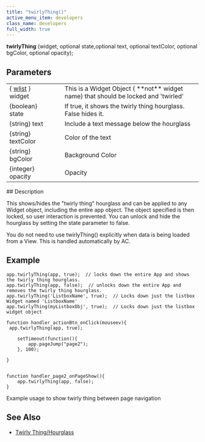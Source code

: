 ```yaml
---
title: "twirlyThing()"
active_menu_item: developers
class_name: developers
full_width: true
---
```



**twirlyThing** (widget, optional state,optional text, optional textColor, optional bgColor, optional opacity);

## Parameters

<table>
<tr>
<td width="155">
  { <a href="/developers/documentation/scripting-apis/client-api/objects-titbits/widget-list-parameters">wlist</a> } widget

</td>
<td width="15">
</td>
<td width="710">
This is a Widget Object ( **not** widget name) that should be locked and 'twirled'

</td>
</tr>
<tr>
<td width="155">
{boolean} state

</td>
<td width="15">
</td>
<td width="710">
If true, it shows the twirly thing hourglass. False hides it.

</td>
</tr>
<tr>
<td width="155">
{string} text

</td>
<td width="15">
</td>
<td width="710">
Include a text message below the hourglass

</td>
</tr>
<tr>
<td width="155">
{string} textColor

</td>
<td width="15">
</td>
<td width="710">
Color of the text

</td>
</tr>
<tr>
<td width="155">
{string} bgColor

</td>
<td width="15">
</td>
<td width="710">
Background Color

</td>
</tr>
<tr>
<td width="155">
{integer} opacity

</td>
<td width="15">
</td>
<td width="710">
Opacity

</td>
</tr>
</table>
## Description

This shows/hides the "twirly thing" hourglass and can be applied to any Widget object, including the entire app object. The object specified is then locked, so user interaction is prevented. You can unlock and hide the hourglass by setting the state parameter to false.

You do not need to use twirlyThing() explicitly when data is being loaded from a View. This is handled automatically by AC.

## Example

    app.twirlyThing(app, true);  // locks down the entire App and shows the twirly thing hourglass.
    app.twirlyThing(app, false);  // unlocks down the entire App and removes the twirly thing hourglass.
    app.twirlyThing('ListboxName', true);  // Locks down just the listbox Widget named 'ListboxName'
    app.twirlyThing(myListboxObj', true);  // Locks down just the listbox widget object
     
    function handler_actionBtn_onClick(mouseev){
     app.twirlyThing(app, true);
     
        setTimeout(function(){
            app.pageJump("page2");
        }, 100);
        
    }
     
     
    function handler_page2_onPageShow(){
        app.twirlyThing(app, false);    
    }
     
   

Example usage to show twirly thing between page navigation

## See Also

 - [Twirly Thing/Hourglass](/developers/documentation/product-guide/advanced-features/twirly-thing-hourglass/)

